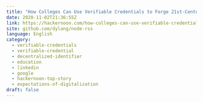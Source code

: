 ```yaml
---
title: "How Colleges Can Use Verifiable Credentials to Forge 21st-Century Leadership"
date: 2020-11-02T21:36:55Z
link: https://hackernoon.com/how-colleges-can-use-verifiable-credentials-to-forge-21st-century-leadership-fin3zae?source=rss&utm_medium=RSS&utm_source=news.12bit.vn
site: github.com/dylang/node-rss
language: English
category:
  - verifiable-credentials
  - verifiable-credential
  - decentralized-identifier
  - education
  - linkedin
  - google
  - hackernoon-top-story
  - expectations-of-digitalization
draft: false
---
```

